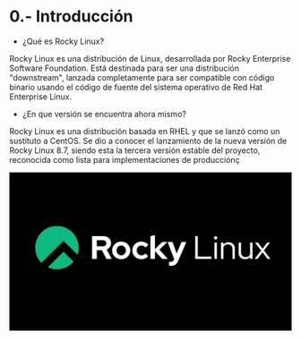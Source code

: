 # 0.- Introducción
- ¿Qué es Rocky Linux?

Rocky Linux es una distribución de Linux, desarrollada por Rocky Enterprise Software Foundation. Está destinada para ser una distribución "downstream",
lanzada completamente para ser compatible con código binario usando el código de fuente del sistema operativo de Red Hat Enterprise Linux.

- ¿En que versión se encuentra ahora mismo?

Rocky Linux es una distribución basada en RHEL y que se lanzó como un sustituto a CentOS. Se dio a conocer el lanzamiento de la nueva versión de Rocky Linux 8.7, siendo esta la tercera versión estable del proyecto, reconocida como lista para implementaciones de producciónç

![image](logo.jpg)
